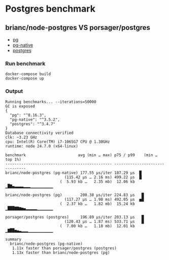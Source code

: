 # Postgres benchmark

## brianc/node-postgres VS porsager/postgres

- [pg](https://www.npmjs.com/package/pg)
- [pg-native](https://www.npmjs.com/package/pg-native)
- [postgres](https://www.npmjs.com/package/postgres)

### Run benchmark

```shell
docker-compose build
docker-compose up
```

### Output

```shell
Running benchmarks... --iterations=50000
GC is exposed
{
  "pg": "^8.16.3",
  "pg-native": "^3.5.2",
  "postgres": "^3.4.7"
}
Database connectivity verified
clk: ~3.23 GHz
cpu: Intel(R) Core(TM) i7-1065G7 CPU @ 1.30GHz
runtime: node 24.7.0 (x64-linux)

benchmark                       avg (min … max) p75 / p99    (min … top 1%)
----------------------------------------------- -------------------------------
brianc/node-postgres (pg-native) 177.55 µs/iter 187.29 µs  █
                          (115.42 µs … 2.16 ms) 499.22 µs  █
                        (  5.93 kb …   2.35 mb)  12.06 kb ▁█▇▄▃▃▃▃▂▂▂▁▁▁▁▁▁▁▁▁▁

brianc/node-postgres (pg)        200.38 µs/iter 224.83 µs   █
                          (117.27 µs … 1.98 ms) 492.05 µs  ▅█
                        (  2.37 kb …   1.82 mb)  15.24 kb ▁███▇▇▆▅▄▂▂▂▂▂▁▁▁▁▁▁▁

porsager/postgres (postgres)     196.89 µs/iter 203.13 µs   █
                          (120.43 µs … 1.87 ms) 533.71 µs   █
                        (  7.00 kb …   1.18 mb)  12.01 kb ▁▇██▅▄▃▂▂▂▁▁▁▁▁▁▁▁▁▁▁

summary
  brianc/node-postgres (pg-native)
   1.11x faster than porsager/postgres (postgres)
   1.13x faster than brianc/node-postgres (pg)
```

